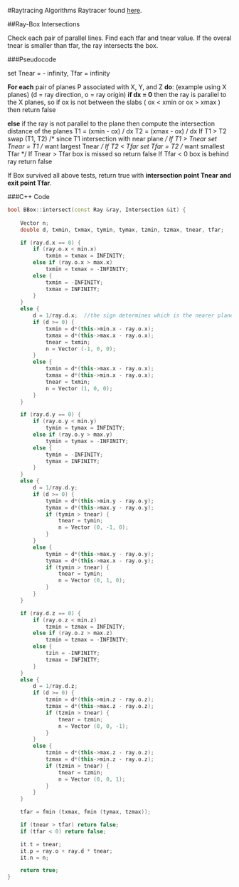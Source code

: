 #Raytracing Algorithms
Raytracer found [here](https://github.com/dahyunjlee/raytra).

##Ray-Box Intersections

Check each pair of parallel lines. Find each tfar and tnear value. If the overal tnear is smaller than tfar, the ray intersects the box.

###Pseudocode

set Tnear = - infinity, Tfar = infinity

**For each** pair of planes P associated with X, Y, and Z **do**:
(example using X planes) (d = ray direction, o = ray origin)
**if dx = 0** then the ray is parallel to the X planes, so
if ox is not between the slabs ( ox < xmin or ox > xmax ) 
then return false

**else** if the ray is not parallel to the plane then
compute the intersection distance of the planes
T1 = (xmin - ox) / dx
T2 = (xmax - ox) / dx
If T1 > T2 swap (T1, T2) /* since T1 intersection with near plane */
If T1 > Tnear set Tnear = T1 /* want largest Tnear */
If T2 < Tfar  set Tfar  = T2 /* want smallest Tfar */
If Tnear > Tfar box is missed so return false
If Tfar < 0 box is behind ray return false 

If Box survived all above tests, return true with **intersection point Tnear and exit point Tfar**.

###C++ Code
```cpp
bool BBox::intersect(const Ray &ray, Intersection &it) {
    
    Vector n;
    double d, txmin, txmax, tymin, tymax, tzmin, tzmax, tnear, tfar;

    if (ray.d.x == 0) {
        if (ray.o.x < min.x)
            txmin = txmax = INFINITY;
        else if (ray.o.x > max.x)
            txmin = txmax = -INFINITY;
        else {
            txmin = -INFINITY;
            txmax = INFINITY;
        }
    }
    else {
        d = 1/ray.d.x;  //the sign determines which is the nearer plane
        if (d >= 0) {
            txmin = d*(this->min.x - ray.o.x);
            txmax = d*(this->max.x - ray.o.x);
            tnear = txmin;
            n = Vector (-1, 0, 0);
        }
        else {
            txmin = d*(this->max.x - ray.o.x);
            txmax = d*(this->min.x - ray.o.x);
            tnear = txmin;
            n = Vector (1, 0, 0);
        }
    }

    if (ray.d.y == 0) {
        if (ray.o.y < min.y) 
            tymin = tymax = INFINITY;
        else if (ray.o.y > max.y)
            tymin = tymax = -INFINITY;
        else {
            tymin = -INFINITY;
            tymax = INFINITY;
        }
    }
    else {
        d = 1/ray.d.y;
        if (d >= 0) {
            tymin = d*(this->min.y - ray.o.y);
            tymax = d*(this->max.y - ray.o.y);
            if (tymin > tnear) {
                tnear = tymin;
                n = Vector (0, -1, 0);
            }
        }
        else {
            tymin = d*(this->max.y - ray.o.y);
            tymax = d*(this->max.x - ray.o.y);
            if (tymin > tnear) {
                tnear = tymin;
                n = Vector (0, 1, 0);
            }
        }
    }

    if (ray.d.z == 0) {
        if (ray.o.z < min.z)
            tzmin = tzmax = INFINITY;
        else if (ray.o.z > max.z)
            tzmin = tzmax = -INFINITY;
        else {
            tzin = -INFINITY;
            tzmax = INFINITY;
        }
    }
    else {
        d = 1/ray.d.z;
        if (d >= 0) {
            tzmin = d*(this->min.z - ray.o.z);
            tzmax = d*(this->max.z - ray.o.z);
            if (tzmin > tnear) {
                tnear = tzmin;
                n = Vector (0, 0, -1);
            }
        }
        else {
            tzmin = d*(this->max.z - ray.o.z);
            tzmax = d*(this->min.z - ray.o.z);
            if (tzmin > tnear) {
                tnear = tzmin;
                n = Vector (0, 0, 1);
            }
        }
    }

    tfar = fmin (txmax, fmin (tymax, tzmax));

    if (tnear > tfar) return false;
    if (tfar < 0) return false;

    it.t = tnear;
    it.p = ray.o + ray.d * tnear;
    it.n = n;

    return true;
}
```
